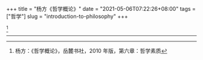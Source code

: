 +++
title = "杨方《哲学概论》"
date = "2021-05-06T07:22:26+08:00"
tags = ["哲学"]
slug = "introduction-to-philosophy"
+++

[^1]



---

[^1]: 杨方：《哲学概论》，岳麓书社，2010 年版，第六章：哲学素质
